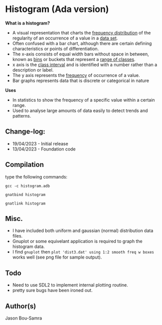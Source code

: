 # Histogram (Ada version)

**What is a histogram?**

* A visual representation that charts the <ins>frequency distribution</ins> of the regularity of an occurrence of a value in a <ins>data set</ins>.
* Often confused with a bar chart, although there are certain defining characteristics or points of differentiation.
* The x-axis consists of equal width bars without space in between, known as <ins>bins</ins> or buckets that represent a <ins>range of classes</ins>.
* x axis is the <ins>class interval</ins> and is identified with a number rather than a description or label.
* The y axis represents the <ins>frequency</ins> of occurrence of a value.
* Bar graphs represents data that is discrete or categorical in nature

**Uses**
* In statistics to show the frequency of a specific value within a certain range.
* Used to analyse large amounts of data easily to detect trends and patterns. 

## Change-log:

* 19/04/2023 - Initial release
* 13/04/2023 - Foundation code

## Compilation
type the following commands:

`gcc -c histogram.adb`

`gnatbind histogram`

`gnatlink histogram`


## Misc.
* I have included both uniform and gaussian (normal) distribution data files.
* Gnuplot or some equivelant application is required to graph the histogram data.
* I find `gnuplot` then `plot 'dist3.dat' using 1:2 smooth freq w boxes` works well (see png file for sample output).


## Todo
* Need to use SDL2 to implement internal plotting routine.
* pretty sure bugs have been ironed out.

## Author(s)
Jason Bou-Samra

